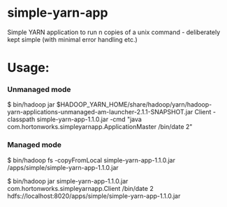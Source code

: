 simple-yarn-app
===============

Simple YARN application to run n copies of a unix command - deliberately kept simple (with minimal error handling etc.)

Usage:
======

### Unmanaged mode

$ bin/hadoop jar $HADOOP_YARN_HOME/share/hadoop/yarn/hadoop-yarn-applications-unmanaged-am-launcher-2.1.1-SNAPSHOT.jar Client -classpath simple-yarn-app-1.1.0.jar -cmd "java com.hortonworks.simpleyarnapp.ApplicationMaster /bin/date 2"

### Managed mode

$ bin/hadoop fs -copyFromLocal simple-yarn-app-1.1.0.jar /apps/simple/simple-yarn-app-1.1.0.jar

$ bin/hadoop jar simple-yarn-app-1.1.0.jar com.hortonworks.simpleyarnapp.Client /bin/date 2 hdfs://localhost:8020/apps/simple/simple-yarn-app-1.1.0.jar
  
    

